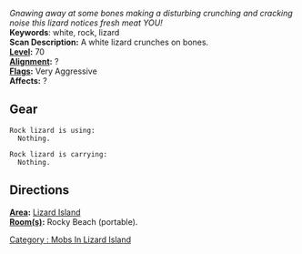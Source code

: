 *Gnawing away at some bones making a disturbing crunching and cracking
noise this lizard notices fresh meat YOU!*  
**Keywords**: white, rock, lizard  
**Scan Description:** A white lizard crunches on bones.  
**[Level](Level "wikilink"):** 70  
**[Alignment](Alignment "wikilink"):** ?  
**[Flags](:Category:_Mob_Types "wikilink"):** Very Aggressive  
**Affects:** ?

## Gear

`Rock lizard is using:`  
`  Nothing.`

`Rock lizard is carrying:`  
`  Nothing.`

## Directions

**[Area](:Category:_Areas "wikilink"):** [ Lizard
Island](:Category:_Lizard_Island "wikilink")  
**[Room(s)](:Category:_Rooms "wikilink"):** Rocky Beach (portable).

[Category : Mobs In Lizard
Island](Category_:_Mobs_In_Lizard_Island "wikilink")
